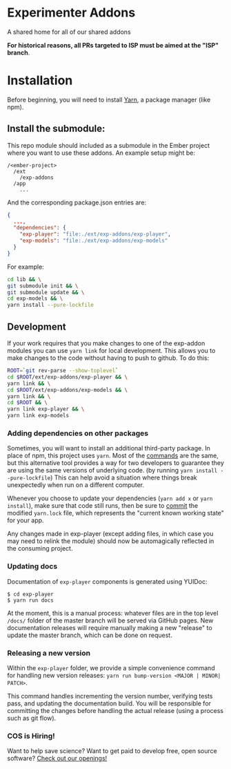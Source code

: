 # Experimenter Addons

A shared home for all of our shared addons

**For historical reasons, all PRs targeted to ISP must be aimed at the "ISP" branch**.


# Installation

Before beginning, you will need to install [Yarn](https://yarnpkg.com/en/docs/install), a package manager (like npm). 


## Install the submodule:

This repo module should included as a submodule in the Ember project where you want to use these addons.
An example setup might be:
```
/<ember-project>
  /ext
    /exp-addons
  /app
    ...    
```

And the corresponding package.json entries are:

```json
{
  ...,
  "dependencies": {
    "exp-player": "file:./ext/exp-addons/exp-player",
    "exp-models": "file:./ext/exp-addons/exp-models"
  }
}

```

For example:

```bash
cd lib && \
git submodule init && \
git submodule update && \
cd exp-models && \
yarn install --pure-lockfile
```

## Development

If your work requires that you make changes to one of the exp-addon modules you can use `yarn link` for
local development. This allows you to make changes to the code without having to push to github. To do
this:

```bash
ROOT=`git rev-parse --show-toplevel`
cd $ROOT/ext/exp-addons/exp-player && \
yarn link && \
cd $ROOT/ext/exp-addons/exp-models && \
yarn link && \
cd $ROOT && \
yarn link exp-player && \
yarn link exp-models
```

### Adding dependencies on other packages
Sometimes, you will want to install an additional third-party package. In place of npm, this project uses `yarn`. 
Most of the [commands](https://yarnpkg.com/en/docs/managing-dependencies) are the same, but this alternative tool 
provides a way for two developers to guarantee they are using the same versions of underlying code. (by running 
`yarn install --pure-lockfile`) This can help avoid a situation where things break unexpectedly when run on a different 
computer.

Whenever you choose to update your dependencies (`yarn add x` or `yarn install`), make sure that code still runs, then
be sure to [commit](https://yarnpkg.com/en/docs/yarn-lock) the modified `yarn.lock` file, which represents the "current 
known working state" for your app. 


Any changes made in exp-player (except adding files, in which case you may need to relink the module) should
now be automagically reflected in the consuming project.

### Updating docs
Documentation of `exp-player` components is generated using YUIDoc:
 ```
 $ cd exp-player
 $ yarn run docs
 ```
 
At the moment, this is a manual process: whatever 
 files are in the top level `/docs/` folder of the master branch will be served via GitHub pages. New documentation 
 releases will require manually making a new "release" to update the master branch, which can be done on request. 


### Releasing a new version
Within the `exp-player` folder, we provide a simple convenience command for handling new version releases: 
`yarn run bump-version <MAJOR | MINOR| PATCH>`.

This command handles incrementing the version number, verifying tests pass, and updating the documentation build. You 
  will be responsible for committing the changes before handling the actual release (using a process such as git flow).

### COS is Hiring!

Want to help save science? Want to get paid to develop free, open source software? [Check out our openings!](http://cos.io/jobs)
